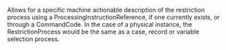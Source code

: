 Allows for a specific machine actionable description of the restriction process using a ProcessingInstructionReference, if one currently exists, or through a CommandCode. In the case of a physical instance, the RestrictionProcess would be the same as a case, record or variable selection process.